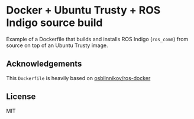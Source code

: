 # Docker + Ubuntu Trusty + ROS Indigo source build

Example of a Dockerfile that builds and installs ROS Indigo (`ros_comm`) from
source on top of an Ubuntu Trusty image.

## Acknowledgements

This `Dockerfile` is heavily based on
[osblinnikov/ros-docker](https://github.com/osblinnikov/ros-docker)

## License

MIT
